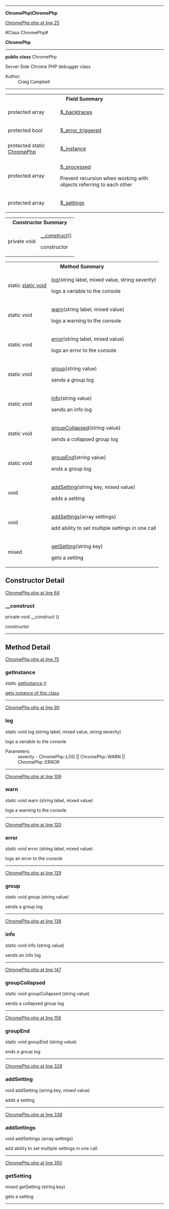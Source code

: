 

- - -

**ChromePhp\ChromePhp**


<a href="https://github.com/JeyDotC/Hirudo/blob/master/ChromePhp.php#L25" target='_blank'>ChromePhp.php at line 25</a>

#Class ChromePhp#

**ChromePhp**




- - -

<p><strong>public  class</strong> <span>ChromePhp</span></p>

<div class="comment" id="overview_description"><p>Server Side Chrome PHP debugger class</p></div>

<dl>
<dt>Author:</dt>
<dd>Craig Campbell <iamcraigcampbell@gmail.com></dd>
</dl>


- - -



<table id="summary_field">
<tr><th colspan="2">Field Summary</th></tr>
<tr>
<td><span class='k'>protected </span> <span class='nx'>array</span></td>
<td class="description"><p class="name" ><a href="#_backtraces"> $_backtraces</a>
                                </p><p class="description"></p></td>
</tr>
<tr>
<td><span class='k'>protected </span> <span class='nx'>bool</span></td>
<td class="description"><p class="name" ><a href="#_error_triggered"> $_error_triggered</a>
                                </p><p class="description"></p></td>
</tr>
<tr>
<td><span class='k'>protected static </span> <span class='nx'><a href='https://github.com/JeyDotC/Hirudo-docs/blob/master/ChromePhp/ChromePhp.md#_instance'>ChromePhp</a></span></td>
<td class="description"><p class="name" ><a href="#_instance"> $_instance</a>
                                </p><p class="description"></p></td>
</tr>
<tr>
<td><span class='k'>protected </span> <span class='nx'>array</span></td>
<td class="description"><p class="name" ><a href="#_processed"> $_processed</a>
                                </p><p class="description">Prevent recursion when working with objects referring to each other</p></td>
</tr>
<tr>
<td><span class='k'>protected </span> <span class='nx'>array</span></td>
<td class="description"><p class="name" ><a href="#_settings"> $_settings</a>
                                </p><p class="description"></p></td>
</tr>
</table>

<table id="summary_constructor">
<tr><th colspan="2">Constructor Summary</th></tr>
<tr>
<td><span class='k'>private </span> <span class='nx'>void</span></td>
<td class="description"><p class="name"><a href="#__construct">__construct</a>()</p><p class="description">constructor</p></td>
</tr>
</table>

<table id="summary_method">
<tr><th colspan="2">Method Summary</th></tr>
<tr>
<td><span class='k'>static </span> <span class='nx'><a href='https://github.com/JeyDotC/Hirudo-docs/blob/master/ChromePhp/ChromePhp.md#getInstance>ChromePhp</a></span></td>
<td class="description"><p class="name"><a href="#getinstance">getInstance</a>()</p><p class="description">gets instance of this class</p></td>
</tr>
<tr>
<td><span class='k'>static </span> <span class='nx'>void</span></td>
<td class="description"><p class="name"><a href="#log">log</a>(string label, mixed value, string severity)</p><p class="description">logs a variable to the console</p></td>
</tr>
<tr>
<td><span class='k'>static </span> <span class='nx'>void</span></td>
<td class="description"><p class="name"><a href="#warn">warn</a>(string label, mixed value)</p><p class="description">logs a warning to the console</p></td>
</tr>
<tr>
<td><span class='k'>static </span> <span class='nx'>void</span></td>
<td class="description"><p class="name"><a href="#error">error</a>(string label, mixed value)</p><p class="description">logs an error to the console</p></td>
</tr>
<tr>
<td><span class='k'>static </span> <span class='nx'>void</span></td>
<td class="description"><p class="name"><a href="#group">group</a>(string value)</p><p class="description">sends a group log</p></td>
</tr>
<tr>
<td><span class='k'>static </span> <span class='nx'>void</span></td>
<td class="description"><p class="name"><a href="#info">info</a>(string value)</p><p class="description">sends an info log</p></td>
</tr>
<tr>
<td><span class='k'>static </span> <span class='nx'>void</span></td>
<td class="description"><p class="name"><a href="#groupcollapsed">groupCollapsed</a>(string value)</p><p class="description">sends a collapsed group log</p></td>
</tr>
<tr>
<td><span class='k'>static </span> <span class='nx'>void</span></td>
<td class="description"><p class="name"><a href="#groupend">groupEnd</a>(string value)</p><p class="description">ends a group log</p></td>
</tr>
<tr>
<td><span class='k'></span> <span class='nx'>void</span></td>
<td class="description"><p class="name"><a href="#addsetting">addSetting</a>(string key, mixed value)</p><p class="description">adds a setting</p></td>
</tr>
<tr>
<td><span class='k'></span> <span class='nx'>void</span></td>
<td class="description"><p class="name"><a href="#addsettings">addSettings</a>(array settings)</p><p class="description">add ability to set multiple settings in one call</p></td>
</tr>
<tr>
<td><span class='k'></span> <span class='nx'>mixed</span></td>
<td class="description"><p class="name"><a href="#getsetting">getSetting</a>(string key)</p><p class="description">gets a setting</p></td>
</tr>
</table>

<h2 id="detail_method">Constructor Detail</h2>

<a href="https://github.com/JeyDotC/Hirudo/blob/master/ChromePhp.php#L64" target='_blank'>ChromePhp.php at line 64</a>

<h3 id="__construct">__construct</h3>
<span class='k'>private </span> <span class='nx'>void</span> <span class='nf'>__construct</span> ()

<div class="details">
<p>constructor</p>
</div>

- - -

<h2 id="detail_method">Method Detail</h2>

<a href="https://github.com/JeyDotC/Hirudo/blob/master/ChromePhp.php#L75" target='_blank'>ChromePhp.php at line 75</a>

<h3 id="getInstance()">getInstance</h3>
<span class='k'>static </span> <span class='nx'><a href='https://github.com/JeyDotC/Hirudo-docs/blob/master/ChromePhp/ChromePhp.md#getInstance>ChromePhp</a></span> <span class='nf'>getInstance</span> ()

<div class="details">
<p>gets instance of this class</p>
</div>

- - -


<a href="https://github.com/JeyDotC/Hirudo/blob/master/ChromePhp.php#L90" target='_blank'>ChromePhp.php at line 90</a>

<h3 id="log()">log</h3>
<span class='k'>static </span> <span class='nx'>void</span> <span class='nf'>log</span> (string label, mixed value, string severity)

<div class="details">
<p>logs a variable to the console</p><dl>
<dt>Parameters:</dt>
<dd></dd>
<dd></dd>
<dd>severity - ChromePhp::LOG || ChromePhp::WARN || ChromePhp::ERROR</dd>
</dl>

</div>

- - -


<a href="https://github.com/JeyDotC/Hirudo/blob/master/ChromePhp.php#L109" target='_blank'>ChromePhp.php at line 109</a>

<h3 id="warn()">warn</h3>
<span class='k'>static </span> <span class='nx'>void</span> <span class='nf'>warn</span> (string label, mixed value)

<div class="details">
<p>logs a warning to the console</p>
</div>

- - -


<a href="https://github.com/JeyDotC/Hirudo/blob/master/ChromePhp.php#L120" target='_blank'>ChromePhp.php at line 120</a>

<h3 id="error()">error</h3>
<span class='k'>static </span> <span class='nx'>void</span> <span class='nf'>error</span> (string label, mixed value)

<div class="details">
<p>logs an error to the console</p>
</div>

- - -


<a href="https://github.com/JeyDotC/Hirudo/blob/master/ChromePhp.php#L129" target='_blank'>ChromePhp.php at line 129</a>

<h3 id="group()">group</h3>
<span class='k'>static </span> <span class='nx'>void</span> <span class='nf'>group</span> (string value)

<div class="details">
<p>sends a group log</p>
</div>

- - -


<a href="https://github.com/JeyDotC/Hirudo/blob/master/ChromePhp.php#L138" target='_blank'>ChromePhp.php at line 138</a>

<h3 id="info()">info</h3>
<span class='k'>static </span> <span class='nx'>void</span> <span class='nf'>info</span> (string value)

<div class="details">
<p>sends an info log</p>
</div>

- - -


<a href="https://github.com/JeyDotC/Hirudo/blob/master/ChromePhp.php#L147" target='_blank'>ChromePhp.php at line 147</a>

<h3 id="groupCollapsed()">groupCollapsed</h3>
<span class='k'>static </span> <span class='nx'>void</span> <span class='nf'>groupCollapsed</span> (string value)

<div class="details">
<p>sends a collapsed group log</p>
</div>

- - -


<a href="https://github.com/JeyDotC/Hirudo/blob/master/ChromePhp.php#L156" target='_blank'>ChromePhp.php at line 156</a>

<h3 id="groupEnd()">groupEnd</h3>
<span class='k'>static </span> <span class='nx'>void</span> <span class='nf'>groupEnd</span> (string value)

<div class="details">
<p>ends a group log</p>
</div>

- - -


<a href="https://github.com/JeyDotC/Hirudo/blob/master/ChromePhp.php#L328" target='_blank'>ChromePhp.php at line 328</a>

<h3 id="addSetting()">addSetting</h3>
<span class='k'></span> <span class='nx'>void</span> <span class='nf'>addSetting</span> (string key, mixed value)

<div class="details">
<p>adds a setting</p>
</div>

- - -


<a href="https://github.com/JeyDotC/Hirudo/blob/master/ChromePhp.php#L338" target='_blank'>ChromePhp.php at line 338</a>

<h3 id="addSettings()">addSettings</h3>
<span class='k'></span> <span class='nx'>void</span> <span class='nf'>addSettings</span> (array settings)

<div class="details">
<p>add ability to set multiple settings in one call</p>
</div>

- - -


<a href="https://github.com/JeyDotC/Hirudo/blob/master/ChromePhp.php#L350" target='_blank'>ChromePhp.php at line 350</a>

<h3 id="getSetting()">getSetting</h3>
<span class='k'></span> <span class='nx'>mixed</span> <span class='nf'>getSetting</span> (string key)

<div class="details">
<p>gets a setting</p>
</div>

- - -

